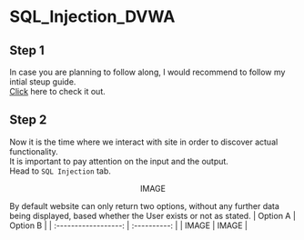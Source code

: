 # SQL_Injection_DVWA

## Step 1
  In case you are planning to follow along, I would recommend to follow my intial steup guide. <br>
 [Click](https://github.com/EleniChristopoulou/DVWA_Initial_Setup-/tree/main) here to check it out.

 ## Step 2
  Now it is the time where we interact with site in order to discover actual functionality.<br>
  It is important to pay attention on the input and the output.<br>
  Head to `SQL Injection` tab.
<p align="center">IMAGE</p>

  By default website can only return two options, without any further data being displayed, based whether the User exists or not as stated.
| Option A | Option B | 
| :------------------: | :----------: |
| IMAGE | IMAGE | 
